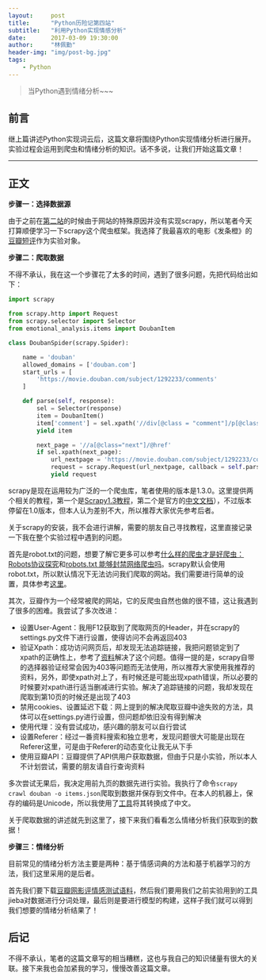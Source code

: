 ```yaml
---
layout:     post
title:      "Python历险记第四站"
subtitle:   "利用Python实现情感分析"
date:       2017-03-09 19:30:00
author:     "林佩勤"
header-img: "img/post-bg.jpg"
tags:
    - Python
---
```


> 当Python遇到情绪分析~~~


## 前言

继上篇讲述Python实现词云后，这篇文章将围绕Python实现情绪分析进行展开。实验过程会运用到爬虫和情绪分析的知识。话不多说，让我们开始这篇文章！

---

## 正文

**步骤一：选择数据源**

由于之前在[第二站](https://lpq29743.github.io/redant/2016/12/18/PythonQQMusicMS/)的时候由于网站的特殊原因并没有实现scrapy，所以笔者今天打算顺便学习一下scrapy这个爬虫框架。我选择了我最喜欢的电影《发条橙》的[豆瓣短评](https://movie.douban.com/subject/1292233/comments)作为实验对象。

**步骤二：爬取数据**

不得不承认，我在这一个步骤花了太多的时间，遇到了很多问题，先把代码给出如下：

```python
import scrapy

from scrapy.http import Request
from scrapy.selector import Selector
from emotional_analysis.items import DoubanItem

class DoubanSpider(scrapy.Spider):

    name = 'douban'
    allowed_domains = ['douban.com']
    start_urls = [
        'https://movie.douban.com/subject/1292233/comments'
    ]

    def parse(self, response):
        sel = Selector(response)
        item = DoubanItem()
        item['comment'] = sel.xpath('//div[@class = "comment"]/p[@class = ""]/text()[1]').extract()
        yield item

        next_page = '//a[@class="next"]/@href'
        if sel.xpath(next_page):
            url_nextpage = 'https://movie.douban.com/subject/1292233/comments' + sel.xpath(next_page).extract()[0]
            request = scrapy.Request(url_nextpage, callback = self.parse)
            yield request
```

scrapy是现在运用较为广泛的一个爬虫库，笔者使用的版本是1.3.0。这里提供两个相关的教程，第一个是[Scrapy1.3教程](https://oner-wv.gitbooks.io/scrapy_zh/content/)，第二个是官方的[中文文档](http://scrapy-chs.readthedocs.io/zh_CN/1.0/intro/tutorial.html)），不过版本停留在1.0版本，但本人认为差别不大，所以推荐大家优先参考后者。

关于scrapy的安装，我不会进行讲解，需要的朋友自己寻找教程，这里直接记录一下我在整个实验过程中遇到的问题。

首先是robot.txt的问题，想要了解它更多可以参考[什么样的爬虫才是好爬虫：Robots协议探究](https://segmentfault.com/a/1190000006631364)和[robots.txt 能够封禁网络爬虫吗](https://www.zhihu.com/question/19890668)。scrapy默认会使用robot.txt，所以默认情况下无法访问我们爬取的网站。我们需要进行简单的设置，具体参考[这里](http://stackoverflow.com/questions/37274835/getting-forbidden-by-robots-txt-scrapy)。

其次，豆瓣作为一个经常被爬的网站，它的反爬虫自然也做的很不错，这让我遇到了很多的困难。我尝试了多次改进：

- 设置User-Agent：我用F12获取到了爬取网页的Header，并在scrapy的settings.py文件下进行设置，使得访问不会再返回403
- 验证Xpath：成功访问网页后，却发现无法追踪链接，我把问题锁定到了xpath的正确性上，参考了[资料](http://stackoverflow.com/questions/22571267/how-to-verify-an-xpath-expression-in-chrome-developers-tool-or-firefoxs-firebug)解决了这个问题。值得一提的是，scrapy自带的选择器验证经常会因为403等问题而无法使用，所以推荐大家使用我推荐的资料，另外，即使xpath对上了，有时候还是可能出现xpath错误，所以必要的时候要对xpath进行适当删减进行实验。解决了追踪链接的问题，我却发现在爬取到第10页的时候还是出现了403
- 禁用cookies、设置延迟下载：网上提到的解决爬取豆瓣中途失败的方法，具体可以在settings.py进行设置，但问题却依旧没有得到解决
- 使用代理：没有尝试成功，感兴趣的朋友可以自行尝试
- 设置Referer：经过一番资料搜索和独立思考，发现问题很大可能是出现在Referer这里，可是由于Referer的动态变化让我无从下手
- 使用豆瓣API：豆瓣提供了API供用户获取数据，但由于只是小实验，所以本人不计划尝试，需要的朋友请自行查询资料

多次尝试无果后，我决定用前九页的数据先进行实验。我执行了命令`scrapy crawl douban -o items.json`爬取到数据并保存到文件中。在本人的机器上，保存的编码是Unicode，所以我使用了[工具](http://tool.chinaz.com/tools/unicode.aspx)将其转换成了中文。

关于爬取数据的讲述就先到这里了，接下来我们看看怎么情绪分析我们获取到的数据！

**步骤三：情绪分析**

目前常见的情绪分析方法主要是两种：基于情感词典的方法和基于机器学习的方法，我们这里采用的是后者。

首先我们要下载[豆瓣网影评情感测试语料](http://www.datatang.com/data/13539)，然后我们要用我们之前实验用到的工具jieba对数据进行分词处理，最后则是要进行模型的构建，这样子我们就可以得到我们想要的情绪分析结果了！

## 后记

不得不承认，笔者的这篇文章写的相当糟糕，这也与我自己的知识储量有很大的关联。接下来我也会加紧我的学习，慢慢改善这篇文章。
